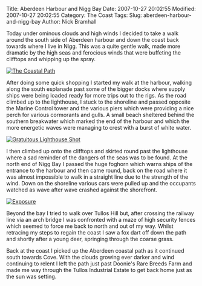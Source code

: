 Title: Aberdeen Harbour and Nigg Bay
Date: 2007-10-27 20:02:55
Modified: 2007-10-27 20:02:55
Category: The Coast
Tags: 
Slug: aberdeen-harbour-and-nigg-bay
Author: Nick Bramhall

Today under ominous clouds and high winds I decided to take a walk around the south side of Aberdeen harbour and down the coast back towards where I live in Nigg. This was a quite gentle walk, made more dramatic by the high seas and ferocious winds that were buffeting the clifftops and whipping up the spray.



[![The Coastal Path](http://farm3.static.flickr.com/2262/1799162301_3497d55ec4.jpg)](http://www.flickr.com/photos/black_friction/1799162301/)



After doing some quick shopping I started my walk at the harbour, walking along the south esplanade past some of the bigger docks where supply ships were being loaded ready for more trips out to the rigs. As the road climbed up to the lighthouse, I stuck to the shoreline and passed opposite the Marine Control tower and the various piers which were providing a nice perch for various cormorants and gulls. A small beach sheltered behind the southern breakwater which marked the end of the harbour and which the more energetic waves were managing to crest with a burst of white water.



[![Gratuitous Lighthouse Shot](http://farm3.static.flickr.com/2315/1801118004_0ed7f53035.jpg)](http://www.flickr.com/photos/black_friction/1801118004/)



I then climbed up onto the clifftops and skirted round past the lighthouse where a sad reminder of the dangers of the seas was to be found. At the north end of Nigg Bay I passed the huge foghorn which warns ships of the entrance to the harbour and then came round, back on the road where it was almost impossible to walk in a straight line due to the strength of the wind. Down on the shoreline various cars were pulled up and the occupants watched as wave after wave crashed against the shorefront.



[![Exposure](http://farm3.static.flickr.com/2257/1801071410_70e6f87040.jpg)](http://www.flickr.com/photos/black_friction/1801071410/)



Beyond the bay I tried to walk over Tullos Hill but, after crossing the railway line via an arch bridge I was confronted with a maze of high security fences which seemed to force me back to north and out of my way. Whilst retracing my steps to regain the coast I saw a fox dart off down the path and shortly after a young deer, springing through the coarse grass.



Back at the coast I picked up the Aberdeen coastal path as it continued south towards Cove. With the clouds growing ever darker and wind continuing to relent I left the path just past Doonie's Rare Breeds Farm and made me way through the Tullos Industrial Estate to get back home just as the sun was setting.
